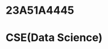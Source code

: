 <!DOCTYPE HTML>
<html>
  <head>
    <title> My first web page </title>
  </head>
  <body>
    <h1> 23A51A4445 </h1>
    <h1> CSE(Data Science) </h1>
  </body>
</html>

